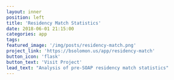 ```yaml
---
layout: inner
position: left
title: 'Residency Match Statistics'
date: 2018-06-01 21:15:00
categories: app
tags:
featured_image: '/img/posts/residency-match.png'
project_link: 'https://bsolomon.us/app/residency-match'
button_icon: 'flask'
button_text: 'Visit Project'
lead_text: "Analysis of pre-SOAP residency match statistics"
---
```

